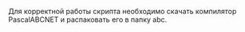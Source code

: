 Для корректной работы скрипта необходимо скачать компилятор PascalABCNET и распаковать его в папку abc.
